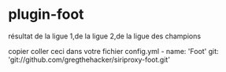 plugin-foot
===========
résultat de la ligue 1,de la ligue 2,de la ligue des champions 

copier coller ceci dans votre fichier config.yml 
      - name: 'Foot'
      git: 'git://github.com/gregthehacker/siriproxy-foot.git'


